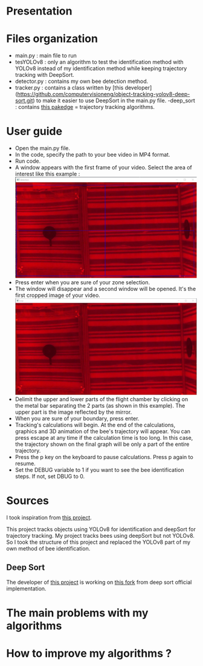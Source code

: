 # Presentation 

# Files organization 
- main.py : main file to run 
- tesYOLOv8 : only an algorithm to test the identification method with YOLOv8 instead of my identification method while keeping trajectory tracking with DeepSort. 
- detector.py : contains my own bee detection method.  
- tracker.py : contains a class written by [this developer] (https://github.com/computervisioneng/object-tracking-yolov8-deep-sort.git) to make it easier to use DeepSort in the main.py file. 
-deep_sort : contains [this pakedge](https://github.com/computervisiondeveloper/deep_sort) = trajectory tracking algorithms. 
 
# User guide 
- Open the main.py file.
- In the code, specify the path to your bee video in MP4 format. 
- Run code.
- A window appears with the first frame of your video. Select the area of interest like this example : ![](https://github.com/linaleguellec/BeeDeckBot/blob/main/imgsForReadMe/recadrage.jpg)
- Press enter when you are sure of your zone selection. 
- The window will disappear and a second window will be opened. It's the first cropped image of your video. ![](https://github.com/linaleguellec/BeeDeckBot/blob/main/imgsForReadMe/separation.jpg)
- Delimit the upper and lower parts of the flight chamber by clicking on the metal bar separating the 2 parts (as shown in this example). The upper part is the image reflected by the mirror.  
- When you are sure of your boundary, press enter.  
- Tracking's calculations will begin. At the end of the calculations, graphics and 3D animation of the bee's trajectory will appear. You can press escape at any time if the calculation time is too long. In this case, the trajectory shown on the final graph will be only a part of the entire trajectory.
- Press the p key on the keyboard to pause calculations. Press p again to resume. 
- Set the DEBUG variable to 1 if you want to see the bee identification steps. If not, set DBUG to 0.  




# Sources 

I took inspiration from [this project](https://github.com/computervisioneng/object-tracking-yolov8-deep-sort.git). 

This project tracks objects using YOLOv8 for identification and deepSort for trajectory tracking. 
My project tracks bees using deepSort but not YOLOv8. 
So I took the structure of this project and replaced the YOLOv8 part of my own method of bee identification. 

      
## Deep Sort

The developer of [this project](https://github.com/computervisioneng/object-tracking-yolov8-deep-sort.git) is working on [this fork](https://github.com/computervisiondeveloper/deep_sort) from deep sort official implementation.


# The main problems with my algorithms 

# How to improve my algorithms ?  



